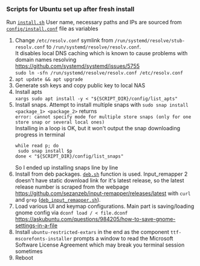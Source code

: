 ### Scripts for Ubuntu set up after fresh install

Run [`install.sh`](install.sh)
User name, necessary paths and IPs are sourced from [`config/install.conf`](config/install.conf) file as variables

1. Change `/etc/resolv.conf` symlink from `/run/systemd/resolve/stub-resolv.conf` to `/run/systemd/resolve/resolv.conf`.<br>
It disables local DNS caching which is known to cause problems with domain names resolving https://github.com/systemd/systemd/issues/5755 <br>
```sudo ln -sfn /run/systemd/resolve/resolv.conf /etc/resolv.conf```
2. `apt update && apt upgrade`
3. Generate ssh keys and copy public key to local NAS
4. Install apts<br>
`xargs sudo apt install -y < "${SCRIPT_DIR}/config/list_apts"`
5. Install snaps. Attempt to install multiple snaps with `sudo snap install <package_1> <package_2>` returns<br>
`error: cannot specify mode for multiple store snaps (only for one store snap or several local ones)`<br>
Installing in a loop is OK, but it won't output the snap downloading progress in terminal<br>
    ```
    while read p; do
     sudo snap install $p
    done < "${SCRIPT_DIR}/config/list_snaps"
    ```
   So I ended up installing snaps line by line
6. Install from deb packages. [`deb.sh`](deb.sh) function is used. Input_remapper 2 doesn't have static download link for 
it's latest release, so the latest release number is scraped from the webpage 
https://github.com/sezanzeb/input-remapper/releases/latest with `curl` and `grep` ([`deb_input_remapper.sh`](deb_input_remapper.sh)).
7. Load various UI and keymap configurations. Main part is saving/loading gnome config via `dconf load / < file.dconf`<br>
https://askubuntu.com/questions/984205/how-to-save-gnome-settings-in-a-file
8. Install `ubuntu-restricted-extars` in the end as the component `ttf-mscorefonts-installer` prompts a window to read 
the Microsoft Software License Agreement which may break you terminal session sometimes
9. Reboot